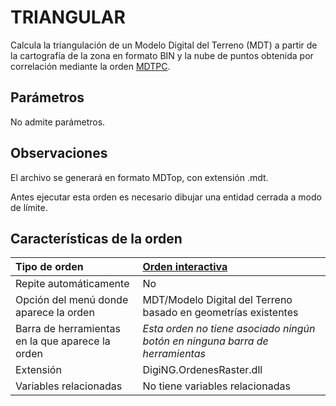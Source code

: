 # TRIANGULAR

Calcula la triangulación de un Modelo Digital del Terreno \(MDT\) a partir de la cartografía de la zona en formato BIN y la nube de puntos obtenida por correlación mediante la orden [MDTPC](https://github.com/digi21/docs/tree/7fc627c885c16fb88afc7cc05a6df2a2f4a54563/digi3d-net/referencia/digi3d.net/ventana-de-dibujo/ordenes/t/MDTPC.html).

## Parámetros

No admite parámetros.

## Observaciones

El archivo se generará en formato MDTop, con extensión .mdt.

Antes ejecutar esta orden es necesario dibujar una entidad cerrada a modo de límite.

## Características de la orden

| Tipo de orden | [Orden interactiva](triangular.md) |
| :--- | :--- |
| Repite automáticamente | No |
| Opción del menú donde aparece la orden | MDT/Modelo Digital del Terreno basado en geometrías existentes |
| Barra de herramientas en la que aparece la orden | _Esta orden no tiene asociado ningún botón en ninguna barra de herramientas_ |
| Extensión | DigiNG.OrdenesRaster.dll |
| Variables relacionadas | No tiene variables relacionadas |

